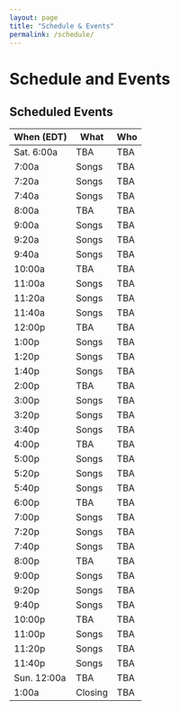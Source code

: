 ```yaml
---
layout: page
title: "Schedule & Events"
permalink: /schedule/
---
```


# Schedule and Events

## Scheduled Events

|  When (EDT) | What                      | Who                         |
|-------------|---------------------------|-----------------------------|
| Sat.  6:00a | TBA                       | TBA                         |
|       7:00a | Songs                     | TBA                         |
|       7:20a | Songs                     | TBA                         |
|       7:40a | Songs                     | TBA                         |
|       8:00a | TBA                       | TBA                         |
|       9:00a | Songs                     | TBA                         |
|       9:20a | Songs                     | TBA                         |
|       9:40a | Songs                     | TBA                         |
|      10:00a | TBA                       | TBA                         |
|      11:00a | Songs                     | TBA                         |
|      11:20a | Songs                     | TBA                         |
|      11:40a | Songs                     | TBA                         |
|      12:00p | TBA                       | TBA                         |
|       1:00p | Songs                     | TBA                         |
|       1:20p | Songs                     | TBA                         |
|       1:40p | Songs                     | TBA                         |
|       2:00p | TBA                       | TBA                         |
|       3:00p | Songs                     | TBA                         |
|       3:20p | Songs                     | TBA                         |
|       3:40p | Songs                     | TBA                         |
|       4:00p | TBA                       | TBA                         |
|       5:00p | Songs                     | TBA                         |
|       5:20p | Songs                     | TBA                         |
|       5:40p | Songs                     | TBA                         |
|       6:00p | TBA                       | TBA                         |
|       7:00p | Songs                     | TBA                         |
|       7:20p | Songs                     | TBA                         |
|       7:40p | Songs                     | TBA                         |
|       8:00p | TBA                       | TBA                         |
|       9:00p | Songs                     | TBA                         |
|       9:20p | Songs                     | TBA                         |
|       9:40p | Songs                     | TBA                         |
|      10:00p | TBA                       | TBA                         |
|      11:00p | Songs                     | TBA                         |
|      11:20p | Songs                     | TBA                         |
|      11:40p | Songs                     | TBA                         |
| Sun. 12:00a | TBA                       | TBA                         |
|       1:00a | Closing                   | TBA                         |

